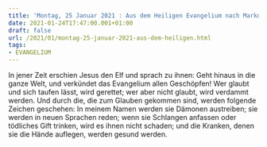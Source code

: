 ```yaml
---
title: 'Montag, 25 Januar 2021 : Aus dem Heiligen Evangelium nach Markus - Mk 16,15-18.'
date: 2021-01-24T17:47:00.001+01:00
draft: false
url: /2021/01/montag-25-januar-2021-aus-dem-heiligen.html
tags: 
- EVANGELIUM
---
```


In jener Zeit erschien Jesus den Elf und sprach zu ihnen: Geht hinaus in die ganze Welt, und verkündet das Evangelium allen Geschöpfen! Wer glaubt und sich taufen lässt, wird gerettet; wer aber nicht glaubt, wird verdammt werden. Und durch die, die zum Glauben gekommen sind, werden folgende Zeichen geschehen: In meinem Namen werden sie Dämonen austreiben; sie werden in neuen Sprachen reden; wenn sie Schlangen anfassen oder tödliches Gift trinken, wird es ihnen nicht schaden; und die Kranken, denen sie die Hände auflegen, werden gesund werden.